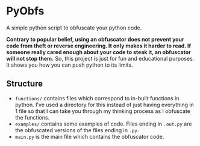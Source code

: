 # PyObfs
A simple python script to obfuscate your python code.

**Contrary to popular belief, using an obfuscator does not prevent your code from theft or reverse engineering. It only makes it harder to read. If someone really cared enough about your code to steak it, an obfuscator will not stop them.**
So, this project is just for fun and educational purposes. It shows you how you can push python to its limits.

## Structure
- `functions/` contains files which correspond to in-built functions in python. I've used a directory for this instead of just having everything in 1 file so that I can take you through my thinking process as I obfuscate the functions.
- `examples/` contains some examples of code. Files ending in `.out.py` are the obfuscated versions of the files ending in `.py`.
- `main.py` is the main file which contains the obfuscator code.



